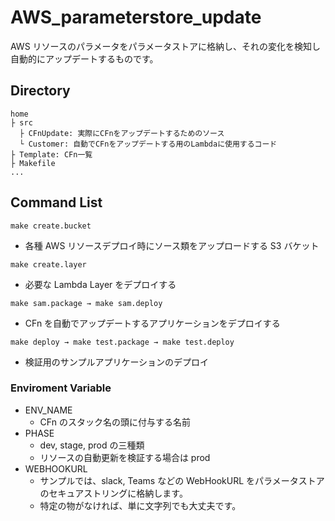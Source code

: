 # AWS_parameterstore_update

AWS リソースのパラメータをパラメータストアに格納し、それの変化を検知し自動的にアップデートするものです。

## Directory

```
home
├ src
  ├ CFnUpdate: 実際にCFnをアップデートするためのソース
  └ Customer: 自動でCFnをアップデートする用のLambdaに使用するコード
├ Template: CFn一覧
├ Makefile
...
```

## Command List

`make create.bucket`

- 各種 AWS リソースデプロイ時にソース類をアップロードする S3 バケット

`make create.layer`

- 必要な Lambda Layer をデプロイする

`make sam.package → make sam.deploy`

- CFn を自動でアップデートするアプリケーションをデプロイする

`make deploy → make test.package → make test.deploy`

- 検証用のサンプルアプリケーションのデプロイ

### Enviroment Variable

- ENV_NAME
  - CFn のスタック名の頭に付与する名前
- PHASE
  - dev, stage, prod の三種類
  - リソースの自動更新を検証する場合は prod
- WEBHOOKURL
  - サンプルでは、slack, Teams などの WebHookURL をパラメータストアのセキュアストリングに格納します。
  - 特定の物がなければ、単に文字列でも大丈夫です。
